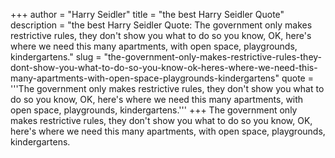 +++
author = "Harry Seidler"
title = "the best Harry Seidler Quote"
description = "the best Harry Seidler Quote: The government only makes restrictive rules, they don't show you what to do so you know, OK, here's where we need this many apartments, with open space, playgrounds, kindergartens."
slug = "the-government-only-makes-restrictive-rules-they-dont-show-you-what-to-do-so-you-know-ok-heres-where-we-need-this-many-apartments-with-open-space-playgrounds-kindergartens"
quote = '''The government only makes restrictive rules, they don't show you what to do so you know, OK, here's where we need this many apartments, with open space, playgrounds, kindergartens.'''
+++
The government only makes restrictive rules, they don't show you what to do so you know, OK, here's where we need this many apartments, with open space, playgrounds, kindergartens.
